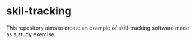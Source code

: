 # skil-tracking
This repository aims to create an example of skill-tracking software made as a study exercise. 
